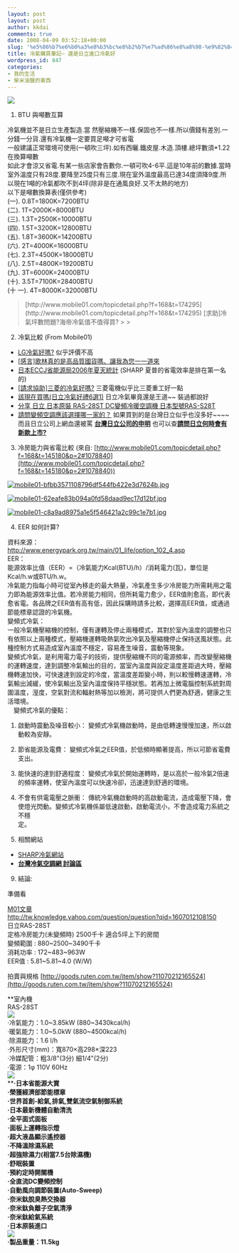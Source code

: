```yaml
---
layout: post
layout: post
author: kkdai
comments: true
date: 2008-04-09 03:52:18+00:00
slug: '%e5%86%b7%e6%b0%a3%e8%b3%bc%e8%b2%b7%e7%ad%86%e8%a8%98-%e9%82%84%e6%98%af%e6%97%a5%e7%ab%8b%e9%80%b2%e5%8f%a3%e5%86%b7%e6%b0%a3%e5%a5%bd'
title: 冷氣購買筆記– 還是日立進口冷氣好
wordpress_id: 847
categories:
- 我的生活
- 柴米油鹽的東西
---
```


![](http://www.airconditioner.com.tw/image/2-ht/ht01-01.jpg)

1. BTU 與噸數互算

冷氣機並不是日立生產製造.當 然壓縮機不一樣.保固也不一樣.所以價錢有差別.一分錢一分貨.還有冷氣機一定要買足噸才可省電  
一般建議正常環境可使用(一頓吹三坪).如有西曬.鐵皮屋.木造.頂樓.總坪數須*1.22在換算噸數  
如此才會涼又省電.有某一些店家會告數你.一頓可吹4-6平.這是10年前的數據.當時室外溫度只有28度.要降至25度只有三度.現在室外溫度最高已達34度須降9度.所以現在1噸的冷氣都吹不到4坪(除非是在通風良好.又不太熱的地方)  
以下是噸數換算表(僅供參考)  
(一). 0.8T=1800K=7200BTU  
(二). 1T=2000K=8000BTU  
(三). 1.3T=2500K=10000BTU  
(四). 1.5T=3200K=12800BTU  
(五). 1.8T=3600K=14200BTU  
(六). 2T=4000K=16000BTU  
(七). 2.3T=4500K=18000BTU  
(八). 2.5T=4800K=19200BTU  
(九). 3T=6000K=24000BTU  
(十). 3.5T=7100K=28400BTU  
(十 一). 4T=8000K=32000BTU

<blockquote>[http://www.mobile01.com/topicdetail.php?f=168&t=174295](http://www.mobile01.com/topicdetail.php?f=168&t=174295) [求助]冷氣坪數問題?海帝冷氣值不值得買?
> 
> </blockquote>

2. 冷氣比較 (From Mobile01)

  * [LG冷氣好嗎?](http://www.mobile01.com/topicdetail.php?f=168&t=330356&p=1) 似乎評價不高  
  * [[感言]歌林真的是高品質國貨嗎、讓我為您一一道來](http://www.mobile01.com/topicdetail.php?f=168&t=159691&p=4)  
  * [日本ECCJ省能源局2006年夏天統計](http://www.eccj.or.jp/catalog/2006s/aircon/28.html) (SHARP 夏普的省電效率是排在第一名的)  
  * [[請求協助]三菱的冷氣好嗎?](http://www.mobile01.com/topicdetail.php?f=168&t=200243&p=1) 三菱電機似乎比三菱重工好一點  
  * [該現在買嗎(日立冷氣好禮6選1)](http://www.mobile01.com/topicdetail.php?f=168&t=319178&p=1) 日立冷氣畢竟還是王道~~ 裝過都說好  
  * [分享 日立 日本原裝 RAS-28ST DC變頻冷暖空調機 日本型號RAS-S28T](http://www.mobile01.com/topicdetail.php?f=168&t=536539&p=1)  
  * [請問變頻空調應該選擇哪一家的？](http://www.mobile01.com/topicdetail.php?f=168&t=145180&p=1) 如果買到的是台灣日立似乎也沒多好~~~~ 而且日立公司上網血還被罵 [**台灣日立公司的申明**](http://www.airconditioner.com.tw/xoops/modules/newbb/viewtopic.php?viewmode=flat&topic_id=356&forum=1) 也可以查[**請問日立何時會有新款上市?**](http://www.airconditioner.com.tw/xoops/modules/newbb/viewtopic.php?viewmode=flat&topic_id=340&forum=1)  

3. 冷房能力與省電比較 (來自: [http://www.mobile01.com/topicdetail.php?f=168&t=145180&p=2#1078840](http://www.mobile01.com/topicdetail.php?f=168&t=145180&p=2#1078840))

[![mobile01-bfbb3571108796df544fb422e3d7624b.jpg](http://farm4.static.flickr.com/3131/2399381016_bffee9155e.jpg)](http://www.flickr.com/photos/27643002@N00/2399381016/)

[![mobile01-62eafe83b094a0fd58daad9ec17d12bf.jpg](http://farm3.static.flickr.com/2021/2399380624_266653d799.jpg)](http://www.flickr.com/photos/27643002@N00/2399380624/)

[![mobile01-c8a9ad8975a1e5f546421a2c99c1e7b1.jpg](http://farm3.static.flickr.com/2194/2399380252_e205d48cd2.jpg)](http://www.flickr.com/photos/27643002@N00/2399380252/)

4. EER 如何計算?

資料來源：  
http://www.energypark.org.tw/main/01_life/option_102_4.asp  
EER：  
能源效率比值（EER）=（冷氣能力Kcal(BTU)/h）/消耗電力(瓦)，單位是Kcal/h.w或BTU/h.w。  
冷氣能力指每小時可從室內移走的最大熱量，冷氣產生多少冷房能力所需耗用之電力即為能源效率比值。若冷房能力相同，但所耗電力愈少，EER值則愈高，即代表愈省電。各品牌之EER值有高有低，因此採購時請多比較，選擇高EER值，或通過節能標章認證的冷氣機。  
變頻式冷氣：  
一般冷氣機壓縮機的控制，僅有運轉及停止兩種模式，其對於室內溫度的調整也只有依照以上兩種模式，壓縮機運轉吸熱氣吹出冷氣及壓縮機停止保持送風狀態。此種控制方式易造成室內溫度不穩定，容易產生噪音，震動等現象。  
變頻式冷氣，是利用電力電子的技術，提供壓縮機不同的電源頻率，而改變壓縮機的運轉速度，達到調整冷氣輸出的目的，當室內溫度與設定溫度差距過大時，壓縮機轉速加快，可快速達到設定的冷度，當溫度差距變小時，則以較慢轉速運轉，冷氣輸出減緩，使冷氣輸出及室內溫度保持平穩狀態。若再加上微電腦控制系統對周圍溫度，溼度，空氣對流和輻射熱等加以檢測，將可提供人們更為舒適，健康之生活環境。  
　變頻式冷氣的優點：  
1. 啟動時震動及噪音較小： 變頻式冷氣機啟動時，是由低轉速慢慢加速，所以啟動較為安靜。  
2. 節省能源及電費： 變頻式冷氣之EER值，於低頻時顯著提高，所以可節省電費支出。  
3. 能快速的達到舒適程度： 變頻式冷氣於開始運轉時，是以高於一般冷氣2倍速的頻率運轉，使室內溫度可以快速冷卻，迅速達到舒適的環境。  
4. 不會有供電電壓之脈衝： 傳統冷氣機啟動時的高啟動電流，造成電壓下降，會使燈光閃動。變頻式冷氣機係屬低速啟動，啟動電流小，不會造成電力系統之不穩  
定。  

5. 相關網站

  * [SHARP冷氣網站](http://www.sharp.com.tw/products/air_conditioner/air_conditioner.asp)  
  * **[台灣冷氣空調網 討論區](http://www.airconditioner.com.tw/xoops/modules/newbb/)**

9. 結論:

準備看

[M01文章](http://www.mobile01.com/topicdetail.php?f=168&t=315590&last=2678909)  
http://tw.knowledge.yahoo.com/question/question?qid=1607012108150  
日立RAS-28ST  
定格冷房能力(未變頻時) 2500千卡 適合5坪上下的房間  
變頻範圍 : 880~2500~3490千卡  
消耗功率 : 172~483~963W  
EER值 : 5.81~5.81~4.0 (W/W)  


拍賣與規格 [http://goods.ruten.com.tw/item/show?11070212165524](http://goods.ruten.com.tw/item/show?11070212165524)

**室內機   
RAS-28ST  
![](http://www.taiwan-hitachi.com.tw/pdct/images/thproductx24.gif)  
‧冷氣能力：1.0~3.85kW (880~3430kcal/h)   
‧暖氣能力：1.0~5.0kW (880~4500kcal/h)   
‧除濕能力：1.6 l/h   
‧外形尺寸(mm)：寬870×高298×深223   
‧冷媒配管：粗3/8"(3分) 細1/4"(2分)   
‧電源：1φ 110V 60Hz   
![](http://www.taiwan-hitachi.com.tw/pdct/images/thproductx24.gif)  
****‧日本省能源大賞   
‧榮獲經濟部節能標章   
‧世界首創-給氣,排氣,雙氣流空氣制御系統   
‧日本最新機體自動清洗   
‧全平面式面板   
‧面板上運轉指示燈   
‧超大液晶顯示遙控器   
‧不降溫除濕系統   
‧超強除濕力(相當7.5台除濕機)   
‧舒眠裝置   
‧預約定時開關機   
‧全直流DC變頻控制   
‧自動風向調節裝置(Auto-Sweep)   
‧奈米鈦脫臭熱交換器   
‧奈米鈦負離子空氣清淨   
‧奈米鈦給氣系統   
‧日本原裝進口  
![](http://www.taiwan-hitachi.com.tw/pdct/images/thproductx24.gif)  
‧製品重量：11.5kg**
